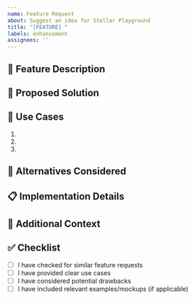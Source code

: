```yaml
---
name: Feature Request
about: Suggest an idea for Stellar Playground
title: "[FEATURE] "
labels: enhancement
assignees: ''
---
```


## 🚀 Feature Description
<!-- A clear and concise description of the feature you'd like to see -->

## 🔧 Proposed Solution
<!-- Describe how you think this feature should work -->

## 🎯 Use Cases
<!-- Describe the use cases this feature would address -->
1. 
2. 
3. 

## 🤔 Alternatives Considered
<!-- Have you considered any alternative solutions or features? -->

## 📋 Implementation Details
<!-- Optional: If you have specific ideas about implementation -->

## 📝 Additional Context
<!-- Add any other context or screenshots about the feature request here -->

## ✅ Checklist
- [ ] I have checked for similar feature requests
- [ ] I have provided clear use cases
- [ ] I have considered potential drawbacks
- [ ] I have included relevant examples/mockups (if applicable) 